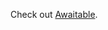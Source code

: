 Check out [Awaitable](https://docs.python.org/3.12/library/collections.abc.html#collections.abc.Awaitable).
